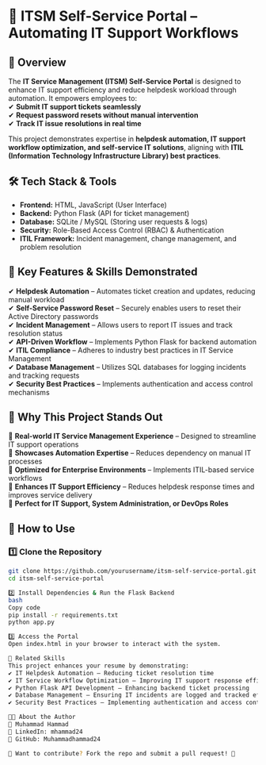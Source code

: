 # 🚀 ITSM Self-Service Portal – Automating IT Support Workflows  

## 📌 Overview  
The **IT Service Management (ITSM) Self-Service Portal** is designed to enhance IT support efficiency and reduce helpdesk workload through automation. It empowers employees to:  
✔ **Submit IT support tickets seamlessly**  
✔ **Request password resets without manual intervention**  
✔ **Track IT issue resolutions in real time**  

This project demonstrates expertise in **helpdesk automation, IT support workflow optimization, and self-service IT solutions**, aligning with **ITIL (Information Technology Infrastructure Library) best practices**.  

## 🛠 Tech Stack & Tools  
- **Frontend:** HTML, JavaScript (User Interface)  
- **Backend:** Python Flask (API for ticket management)  
- **Database:** SQLite / MySQL (Storing user requests & logs)  
- **Security:** Role-Based Access Control (RBAC) & Authentication  
- **ITIL Framework:** Incident management, change management, and problem resolution  

## 🎯 Key Features & Skills Demonstrated  
✔ **Helpdesk Automation** – Automates ticket creation and updates, reducing manual workload  
✔ **Self-Service Password Reset** – Securely enables users to reset their Active Directory passwords  
✔ **Incident Management** – Allows users to report IT issues and track resolution status  
✔ **API-Driven Workflow** – Implements Python Flask for backend automation  
✔ **ITIL Compliance** – Adheres to industry best practices in IT Service Management  
✔ **Database Management** – Utilizes SQL databases for logging incidents and tracking requests  
✔ **Security Best Practices** – Implements authentication and access control mechanisms  

## 🚀 Why This Project Stands Out  
🔹 **Real-world IT Service Management Experience** – Designed to streamline IT support operations  
🔹 **Showcases Automation Expertise** – Reduces dependency on manual IT processes  
🔹 **Optimized for Enterprise Environments** – Implements ITIL-based service workflows  
🔹 **Enhances IT Support Efficiency** – Reduces helpdesk response times and improves service delivery  
🔹 **Perfect for IT Support, System Administration, or DevOps Roles**  

## 📂 How to Use  

### 1️⃣ Clone the Repository  
```bash
git clone https://github.com/yourusername/itsm-self-service-portal.git
cd itsm-self-service-portal

2️⃣ Install Dependencies & Run the Flask Backend
bash
Copy code
pip install -r requirements.txt
python app.py

3️⃣ Access the Portal
Open index.html in your browser to interact with the system.

📎 Related Skills
This project enhances your resume by demonstrating:
✔ IT Helpdesk Automation – Reducing ticket resolution time
✔ IT Service Workflow Optimization – Improving IT support response efficiency
✔ Python Flask API Development – Enhancing backend ticket processing
✔ Database Management – Ensuring IT incidents are logged and tracked efficiently
✔ Security Best Practices – Implementing authentication and access controls

👨‍💻 About the Author
🚀 Muhammad Hammad
🔗 LinkedIn: mhammad24
🔗 GitHub: Muhammadhammad24

📢 Want to contribute? Fork the repo and submit a pull request! 🚀
